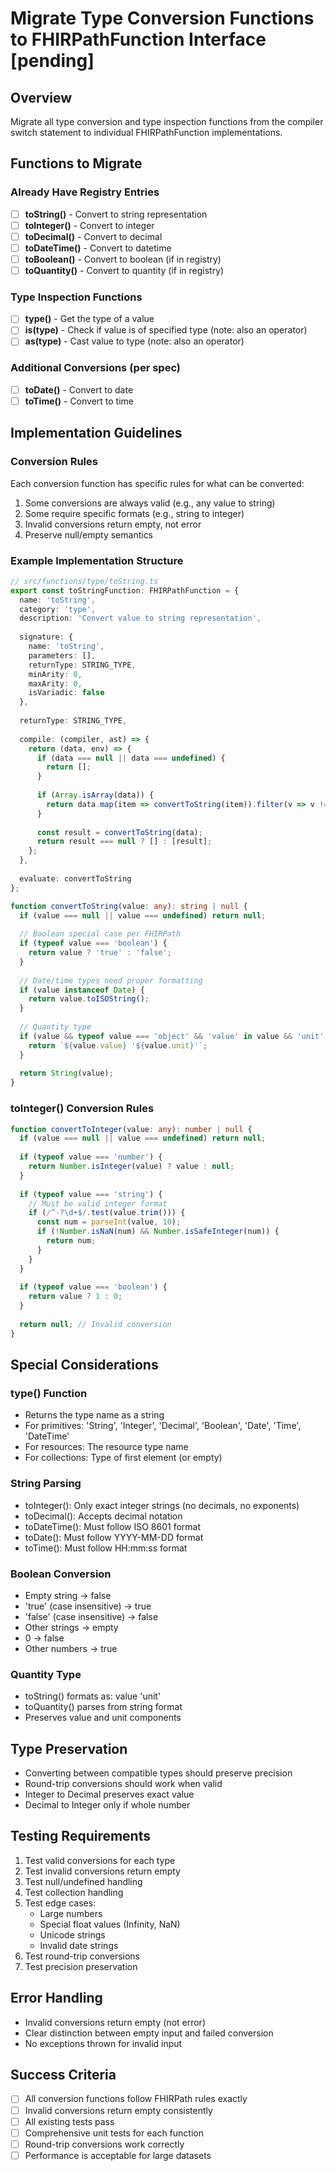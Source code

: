 # Migrate Type Conversion Functions to FHIRPathFunction Interface [pending]

## Overview
Migrate all type conversion and type inspection functions from the compiler switch statement to individual FHIRPathFunction implementations.

## Functions to Migrate

### Already Have Registry Entries
- [ ] **toString()** - Convert to string representation
- [ ] **toInteger()** - Convert to integer
- [ ] **toDecimal()** - Convert to decimal
- [ ] **toDateTime()** - Convert to datetime
- [ ] **toBoolean()** - Convert to boolean (if in registry)
- [ ] **toQuantity()** - Convert to quantity (if in registry)

### Type Inspection Functions
- [ ] **type()** - Get the type of a value
- [ ] **is(type)** - Check if value is of specified type (note: also an operator)
- [ ] **as(type)** - Cast value to type (note: also an operator)

### Additional Conversions (per spec)
- [ ] **toDate()** - Convert to date
- [ ] **toTime()** - Convert to time

## Implementation Guidelines

### Conversion Rules
Each conversion function has specific rules for what can be converted:
1. Some conversions are always valid (e.g., any value to string)
2. Some require specific formats (e.g., string to integer)
3. Invalid conversions return empty, not error
4. Preserve null/empty semantics

### Example Implementation Structure
```typescript
// src/functions/type/toString.ts
export const toStringFunction: FHIRPathFunction = {
  name: 'toString',
  category: 'type',
  description: 'Convert value to string representation',
  
  signature: {
    name: 'toString',
    parameters: [],
    returnType: STRING_TYPE,
    minArity: 0,
    maxArity: 0,
    isVariadic: false
  },
  
  returnType: STRING_TYPE,
  
  compile: (compiler, ast) => {
    return (data, env) => {
      if (data === null || data === undefined) {
        return [];
      }
      
      if (Array.isArray(data)) {
        return data.map(item => convertToString(item)).filter(v => v !== null);
      }
      
      const result = convertToString(data);
      return result === null ? [] : [result];
    };
  },
  
  evaluate: convertToString
};

function convertToString(value: any): string | null {
  if (value === null || value === undefined) return null;
  
  // Boolean special case per FHIRPath
  if (typeof value === 'boolean') {
    return value ? 'true' : 'false';
  }
  
  // Date/time types need proper formatting
  if (value instanceof Date) {
    return value.toISOString();
  }
  
  // Quantity type
  if (value && typeof value === 'object' && 'value' in value && 'unit' in value) {
    return `${value.value} '${value.unit}'`;
  }
  
  return String(value);
}
```

### toInteger() Conversion Rules
```typescript
function convertToInteger(value: any): number | null {
  if (value === null || value === undefined) return null;
  
  if (typeof value === 'number') {
    return Number.isInteger(value) ? value : null;
  }
  
  if (typeof value === 'string') {
    // Must be valid integer format
    if (/^-?\d+$/.test(value.trim())) {
      const num = parseInt(value, 10);
      if (!Number.isNaN(num) && Number.isSafeInteger(num)) {
        return num;
      }
    }
  }
  
  if (typeof value === 'boolean') {
    return value ? 1 : 0;
  }
  
  return null; // Invalid conversion
}
```

## Special Considerations

### type() Function
- Returns the type name as a string
- For primitives: 'String', 'Integer', 'Decimal', 'Boolean', 'Date', 'Time', 'DateTime'
- For resources: The resource type name
- For collections: Type of first element (or empty)

### String Parsing
- toInteger(): Only exact integer strings (no decimals, no exponents)
- toDecimal(): Accepts decimal notation
- toDateTime(): Must follow ISO 8601 format
- toDate(): Must follow YYYY-MM-DD format
- toTime(): Must follow HH:mm:ss format

### Boolean Conversion
- Empty string -> false
- 'true' (case insensitive) -> true
- 'false' (case insensitive) -> false
- Other strings -> empty
- 0 -> false
- Other numbers -> true

### Quantity Type
- toString() formats as: value 'unit'
- toQuantity() parses from string format
- Preserves value and unit components

## Type Preservation
- Converting between compatible types should preserve precision
- Round-trip conversions should work when valid
- Integer to Decimal preserves exact value
- Decimal to Integer only if whole number

## Testing Requirements
1. Test valid conversions for each type
2. Test invalid conversions return empty
3. Test null/undefined handling
4. Test collection handling
5. Test edge cases:
   - Large numbers
   - Special float values (Infinity, NaN)
   - Unicode strings
   - Invalid date strings
6. Test round-trip conversions
7. Test precision preservation

## Error Handling
- Invalid conversions return empty (not error)
- Clear distinction between empty input and failed conversion
- No exceptions thrown for invalid input

## Success Criteria
- [ ] All conversion functions follow FHIRPath rules exactly
- [ ] Invalid conversions return empty consistently
- [ ] All existing tests pass
- [ ] Comprehensive unit tests for each function
- [ ] Round-trip conversions work correctly
- [ ] Performance is acceptable for large datasets